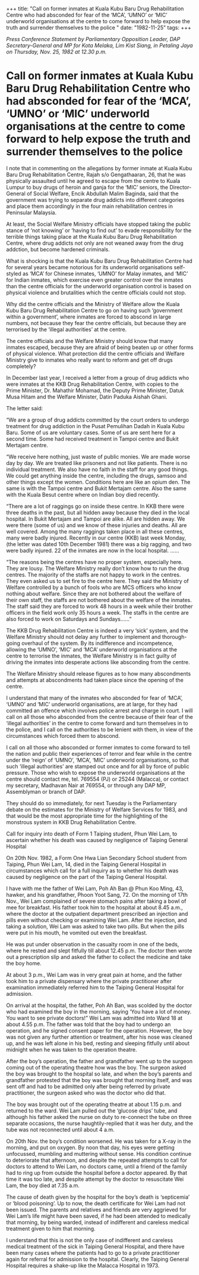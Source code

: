 +++ 
title: "Call on former inmates at Kuala Kubu Baru Drug Rehabilitation Centre who had absconded for fear of the ‘MCA’, ‘UMNO’ or ‘MIC’ underworld organisations at the centre to come forward to help expose the truth and surrender themselves to the police "
date: "1982-11-25"
tags:
+++

_Press Conference Statement by Parliamentary Opposition Leader, DAP Secretary-General and MP for Kota Melaka, Lim Kist Siang, in Petaling Jaya on Thursday, Nov. 25, 1982 at 12.30 p.m._

# Call on former inmates at Kuala Kubu Baru Drug Rehabilitation Centre who had absconded for fear of the ‘MCA’, ‘UMNO’ or ‘MIC’ underworld organisations at the centre to come forward to help expose the truth and surrender themselves to the police 

I note that in commenting on the allegations by former inmate at Kuala Kubu Baru Drug Rehabilitation Centre, Rajah s/o Gengathaaran, 26, that he was physically assaulted until he agreed to escape from the centre to Kuala Lumpur to buy drugs of heroin and ganja for the ‘MIC’ seniors, the Director-General of Social Welfare, Encik Abdullah Malim Baginda, said that the government was trying to separate drug addicts into different categories and place them accordingly in the four main rehabilitation centres in Peninsular Malaysia. </u>

At least, the Social Welfare Ministry officials have stopped taking the public stance of ‘not knowing’ or ‘having to find out’ to evade responsibility for the terrible things taking place at the Kuala Kubu Baru Drug Rehabilitation Centre, where drug addicts not only are not weaned away from the drug addction, but become hardened criminals. 

What is shocking is that the Kuala Kubu Baru Drug Rehabilitation Centre had for several years became notorious for its underworld organisations self-styled as ‘MCA’ for Chinese inmates, ‘UMNO’ for Malay inmates, and ‘MIC’ for Indian inmates, which exercise even greater control over the inmates than the centre officials for the underworld organisation control is based on physical violence and brutalities which the centre officials could not stop.

Why did the centre officials and the Ministry of Welfare allow the Kuala Kubu Baru Drug Rehabilitation Centre to go on having such ‘government within a government’, where inmates are forced to abscond in large numbers, not because they fear the centre officials, but because they are terrorised by the ‘illegal authorities’ at the centre. 

The centre officials and the Welfare Ministry should know that many inmates escaped, because they are afraid of being beaten up or other forms of physical violence. What protection did the centre officials and Welfare Ministry give to inmates who really want to reform and get off drugs completely?

In December last year, I received a letter from a group of drug addicts who were inmates at the KKB Drug Rehabilitation Centre, with copies to the Prime Minister, Dr. Mahathir Mohamad, the Deputy Prime Minister, Datuk Musa Hitam and the Welfare Minister, Datin Paduka Aishah Ghani. 

The letter said:

“We are a group of drug addicts committed by the court orders to undergo treatment for drug addiction in the Pusat Pemulihan Dadah in Kuala Kubu Baru. Some of us are voluntary cases. Some of us are sent here for a second time. Some had received treatment in Tampoi centre and Bukit Mertajam centre. 

“We receive here nothing, just waste of public monies. We are made worse day by day. We are treated like prisoners and not like patients. There is no individual treatment. We also have no faith in the staff for any good things. We could get anything inside the centre, including the drugs, samsoo and other things except the women. Conditions here are like an opium den. The same is with the Tampoi centre and Bukit Mertajam centre. Also the same with the Kuala Besut centre where on Indian boy died recently. 

“There are a lot of raggings go on inside these centre. In KKB there were three deaths in the past, but all hidden away because they died in the local hospital. In Bukit Mertajam and Tampoi are alike. All are hidden away. We were there (some of us) and we know of these injuries and deaths. All are well covered. Among the many raggings taken place in all these centres, many were badly injured. Recently in our centre (KKB) last week Monday, (the letter was dated 10th December 1981) there was a big ragging, and two were badly injured. 22 of the inmates are now in the local hospital. ……

“The reasons being the centres have no proper system, especially here. They are lousy. The Welfare Ministry really don’t know how to run the drug centres. The majority of the staffs are not happy to work in the centres. They even asked us to set fire to the centre here. They said the Ministry of Welfare controlled by a bunch of fools who are MCS officers who know nothing about welfare. Since they are not bothered about the welfare of their own staff, the staffs are not bothered about the welfare of the inmates. The staff said they are forced to work 48 hours in a week while their brother officers in the field work only 35 hours a week. The staffs in the centre are also forced to work on Saturdays and Sundays……”

The KKB Drug Rehabilitation Centre is indeed a very ‘sick’ system, and the Welfare Ministry should not delay any further to implement and thorough-going overhaul of the system. By its indifference and incompetence, allowing the ‘UMNO’, ‘MIC’ and ‘MCA’ underworld organisations at the centre to terrorise the inmates, the Welfare Ministry is in fact guilty of driving the inmates into desperate actions like absconding from the centre. 

The Welfare Ministry should release figures as to how many abscondments and attempts at abscondments had taken place since the opening of the centre. 

I understand that many of the inmates who absconded for fear of ‘MCA’, ‘UMNO’ and ‘MIC’ underworld organisations, are at large, for they had committed an offence which involves police arrest and charge in court. I will call on all those who absconded from the centre because of their fear of the ‘illegal authorities’ in the centre to come forward and turn themselves in to the police, and I call on the authorities to be lenient with them, in view of the circumstances which forced them to abscond. 

I call on all those who absconded or former inmates to come forward to tell the nation and public their experiences of terror and fear while in the centre under the ‘reign’ of ‘UMNO’, ‘MCA’, ‘MIC’ underworld organisations, so that such ‘illegal authorities’ are stamped out once and for all by force of public pressure. Those who wish to expose the underworld organisations at the centre should contact me, tel. 769554 (PJ) or 25244 (Malacca), or contact my secretary, Madhavan Nair at 769554, or through any DAP MP, Assemblyman or branch of DAP.

They should do so immediately, for next Tuesday is the Parliamentary debate on the estimates for the Ministry of Welfare Services for 1983, and that would be the most appropriate time for the highlighting of the monstrous system in KKB Drug Rehabilitation Centre. 

Call for inquiry into death of Form 1 Taiping student, Phun Wei Lam, to ascertain whether his death was caused by negligence of Taiping General Hospital 

On 20th Nov. 1982, a Form One Hwa Lian Secondary School student from Taiping, Phun Wei Lam, 14, died in the Taiping General Hospital in circumstances which call for a full inquiry as to whether his death was caused by negligence on the part of the Taiping General Hospital.

I have with me the father of Wei Lam, Poh Ah Ban @ Phun Koo Ming, 43, hawker, and his grandfather, Phoon Yoot Sang, 72. On the morning of 17th Nov., Wei Lam complained of severe stomach pains after taking a bowl of mee for breakfast. His father took him to the hospital at about 8.45 a.m., where the doctor at the outpatient department prescribed an injection and pills even without checking or examining Wei Lam. After the injection, and taking a solution, Wei Lam was asked to take two pills. But when the pills were put in his mouth, he vomited out even the breakfast. 

He was put under observation in the casualty room in one of the beds, where he rested and slept fitfully till about 12.45 p.m. The doctor then wrote out a prescription slip and asked the father to collect the medicine and take the boy home. 

At about 3 p.m., Wei Lam was in very great pain at home, and the father took him to a private dispensary where the private practitioner after examination immediately referred him to the Taiping General Hospital for admission. 

On arrival at the hospital, the father, Poh Ah Ban, was scolded by the doctor who had examined the boy in the morning, saying ‘You have a lot of money. You want to see private doctors!” Wei Lam was admitted into Ward 18 at about 4.55 p.m. The father was told that the boy had to undergo an operation, and he signed consent paper for the operation. However, the boy was not given any further attention or treatment, after his nose was cleaned up, and he was left alone in his bed, resting and sleeping fitfully until about midnight when he was taken to the operation theatre. 

After the boy’s operation, the father and grandfather went up to the surgeon coming out of the operating theatre how was the boy. The surgeon asked the boy was brought to the hospital so late, and when the boy’s parents and grandfather protested that the boy was brought that morning itself, and was sent off and had to be admitted only after being referred by private practitioner, the surgeon asked who was the doctor who did that. 

The boy was brought out of the operating theatre at about 1.15 p.m. and returned to the ward. Wei Lam pulled out the ‘glucose drips’ tube, and although his father asked the nurse on duty to re-connect the tube on three separate occasions, the nurse haughtily-replied that it was her duty, and the tube was not reconnected until about 4 a.m.

On 20th Nov. the boy’s condition worsened. He was taken for a X-ray in the morning, and put on oxygen. By noon that day, his eyes were getting unfocussed, mumbling and muttering without sense. His condition continue to deteriorate that afternoon, and despite the repeated attempts to call for doctors to attend to Wei Lam, no doctors came, until a friend of the family had to ring up from outside the hospital before a doctor appeared. By that time it was too late, and despite attempt by the doctor to resuscitate Wei Lam, the boy died at 7.35 a.m.

The cause of death given by the hospital for the boy’s death is ‘septicemia’ or ‘blood poisoning’. Up to now, the death certificate for Wei Lam had not been issued. The parents and relatives and friends are very aggrieved for Wei Lam’s life might have been saved, if he had been attended to medically that morning, by being warded, instead of indifferent and careless medical treatment given to him that morning. 

I understand that this is not the only case of indifferent and careless medical treatment of the sick in Taiping General Hospital, and there have been many cases where the patients had to go to a private practitioner again for referral for admission to the hospital. Clearly, the Taiping General Hospital requires a shake-up like the Malacca Hospital in 1973.
 
